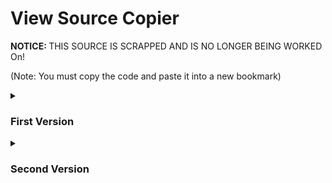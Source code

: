 <h1>View Source Copier</h1>
<b>NOTICE: </b>THIS SOURCE IS SCRAPPED AND IS NO LONGER BEING WORKED On!

(Note: You must copy the code and paste it into a new bookmark)

<details>
  <summary><h3>First Version</h3></summary>
  
  This bookmark will allow you to show any view source of the url that you've put in.
  
  This is the first version of the view source copier:
  ```js
  javascript: let i = window.prompt("Type in an url to convert into view source:\n\n(To input the current website you're on, put in: *this*)");if (i) {    if (i == "*this*") {        window.prompt("Success! Copy this url down (Press cancel, because it messes the current page):", "view-source:" + window.location);    } else {        if (i.substring(1, 8) == "https://") {            window.prompt("Success! Copy this url down (Press cancel, because it messes the current page):", "view-source:" + i);        } else {            window.prompt("Success! Copy this url down (Press cancel, because it messes the current page):", "view-source:https://" + i);        };    };};
  ```
</details>
<details>
  <summary><h3>Second Version</h3></summary>
  
  This bookmark automatically copies the view source url or your current tab.
  
  This is the second version of the view source copier:
  ```js
  javascript: navigator.clipboard.writeText("view-source:"+window.location)
  ```
</details>

